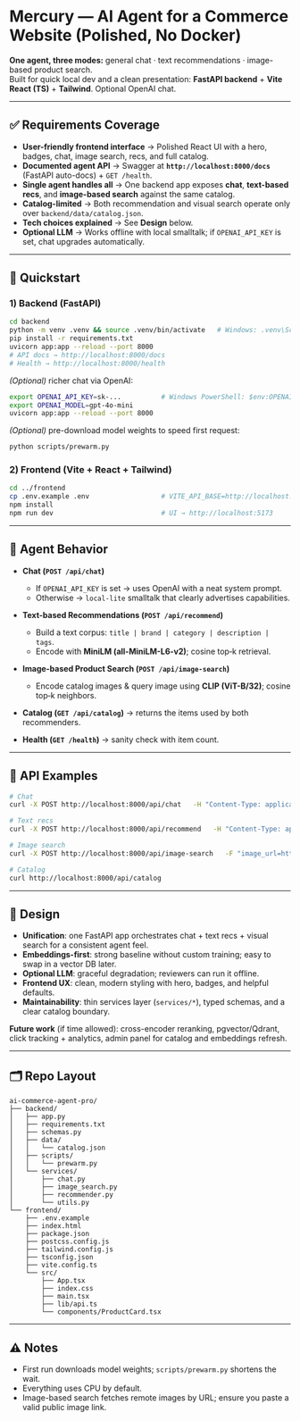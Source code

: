 # Mercury — AI Agent for a Commerce Website (Polished, No Docker)

**One agent, three modes:** general chat · text recommendations · image-based product search.  
Built for quick local dev and a clean presentation: **FastAPI backend** + **Vite React (TS)** + **Tailwind**. Optional OpenAI chat.

---

## ✅ Requirements Coverage

- **User-friendly frontend interface** → Polished React UI with a hero, badges, chat, image search, recs, and full catalog.
- **Documented agent API** → Swagger at **`http://localhost:8000/docs`** (FastAPI auto-docs) + `GET /health`.
- **Single agent handles all** → One backend app exposes **chat**, **text-based recs**, and **image-based search** against the same catalog.
- **Catalog-limited** → Both recommendation and visual search operate only over `backend/data/catalog.json`.
- **Tech choices explained** → See **Design** below.
- **Optional LLM** → Works offline with local smalltalk; if `OPENAI_API_KEY` is set, chat upgrades automatically.

---

## 🚀 Quickstart

### 1) Backend (FastAPI)
```bash
cd backend
python -m venv .venv && source .venv/bin/activate   # Windows: .venv\Scripts\activate
pip install -r requirements.txt
uvicorn app:app --reload --port 8000
# API docs → http://localhost:8000/docs
# Health → http://localhost:8000/health
```

*(Optional)* richer chat via OpenAI:
```bash
export OPENAI_API_KEY=sk-...          # Windows PowerShell: $env:OPENAI_API_KEY="sk-..."
export OPENAI_MODEL=gpt-4o-mini
uvicorn app:app --reload --port 8000
```

*(Optional)* pre-download model weights to speed first request:
```bash
python scripts/prewarm.py
```

### 2) Frontend (Vite + React + Tailwind)
```bash
cd ../frontend
cp .env.example .env                  # VITE_API_BASE=http://localhost:8000
npm install
npm run dev                           # UI → http://localhost:5173
```

---

## 🧠 Agent Behavior

- **Chat (`POST /api/chat`)**  
  - If `OPENAI_API_KEY` is set → uses OpenAI with a neat system prompt.  
  - Otherwise → `local-lite` smalltalk that clearly advertises capabilities.

- **Text-based Recommendations (`POST /api/recommend`)**  
  - Build a text corpus: `title | brand | category | description | tags`.  
  - Encode with **MiniLM (all-MiniLM-L6-v2)**; cosine top‑k retrieval.

- **Image-based Product Search (`POST /api/image-search`)**  
  - Encode catalog images & query image using **CLIP (ViT-B/32)**; cosine top‑k neighbors.

- **Catalog (`GET /api/catalog`)** → returns the items used by both recommenders.

- **Health (`GET /health`)** → sanity check with item count.

---

## 🧪 API Examples

```bash
# Chat
curl -X POST http://localhost:8000/api/chat   -H "Content-Type: application/json"   -d '{"user_id":"demo","message":"What can you do?"}'

# Text recs
curl -X POST http://localhost:8000/api/recommend   -H "Content-Type: application/json"   -d '{"user_id":"demo","query":"lightweight sports tee under $30","top_k":8}'

# Image search
curl -X POST http://localhost:8000/api/image-search   -F "image_url=https://images.unsplash.com/photo-1516826957135-700dedea698c?q=80&w=800"

# Catalog
curl http://localhost:8000/api/catalog
```

---

## 🧱 Design

- **Unification**: one FastAPI app orchestrates chat + text recs + visual search for a consistent agent feel.
- **Embeddings-first**: strong baseline without custom training; easy to swap in a vector DB later.
- **Optional LLM**: graceful degradation; reviewers can run it offline.
- **Frontend UX**: clean, modern styling with hero, badges, and helpful defaults.
- **Maintainability**: thin services layer (`services/*`), typed schemas, and a clear catalog boundary.

**Future work** (if time allowed): cross-encoder reranking, pgvector/Qdrant, click tracking + analytics, admin panel for catalog and embeddings refresh.

---

## 🗂️ Repo Layout

```
ai-commerce-agent-pro/
├── backend/
│   ├── app.py
│   ├── requirements.txt
│   ├── schemas.py
│   ├── data/
│   │   └── catalog.json
│   ├── scripts/
│   │   └── prewarm.py
│   └── services/
│       ├── chat.py
│       ├── image_search.py
│       ├── recommender.py
│       └── utils.py
└── frontend/
    ├── .env.example
    ├── index.html
    ├── package.json
    ├── postcss.config.js
    ├── tailwind.config.js
    ├── tsconfig.json
    ├── vite.config.ts
    └── src/
        ├── App.tsx
        ├── index.css
        ├── main.tsx
        ├── lib/api.ts
        └── components/ProductCard.tsx
```

---

## ⚠️ Notes

- First run downloads model weights; `scripts/prewarm.py` shortens the wait.
- Everything uses CPU by default.
- Image-based search fetches remote images by URL; ensure you paste a valid public image link.
